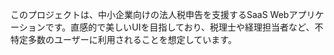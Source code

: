 このプロジェクトは、中小企業向けの法人税申告を支援するSaaS Webアプリケーションです。直感的で美しいUIを目指しており、税理士や経理担当者など、不特定多数のユーザーに利用されることを想定しています。